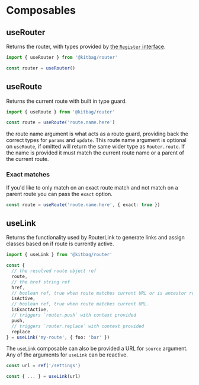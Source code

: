 # Composables

## useRouter

Returns the router, with types provided by [the `Register` interface](/getting-started#update-registered-router).

```ts
import { useRouter } from '@kitbag/router'

const router = useRouter()
```

## useRoute

Returns the current route with built in type guard.

```ts
import { useRoute } from '@kitbag/router'

const route = useRoute('route.name.here')
```

the route name argument is what acts as a route guard, providing back the correct types for `params` and `update`. This route name argument is optional on `useRoute`, if omitted will return the same wider type as `Router.route`. If the name is provided it must match the current route name or a parent of the current route.

### Exact matches
If you'd like to only match on an exact route match and not match on a parent route you can pass the `exact` option.

```ts
const route = useRoute('route.name.here', { exact: true })
```

## useLink

Returns the functionality used by RouterLink to generate links and assign classes based on if route is currently active.

```ts
import { useLink } from '@kitbag/router'

const {
  // the resolved route object ref
  route,
  // the href string ref
  href,
  // boolean ref, true when route matches current URL or is ancestor route that matches current URL.
  isActive,
  // boolean ref, true when route matches current URL.
  isExactActive,
  // triggers `router.push` with context provided
  push,
  // triggers `router.replace` with context provided
  replace
} = useLink('my-route', { foo: 'bar' })
```

The `useLink` composable can also be provided a URL for `source` argument. Any of the arguments for `useLink` can be reactive.

```ts
const url = ref('/settings')

const { ... } = useLink(url)
```
